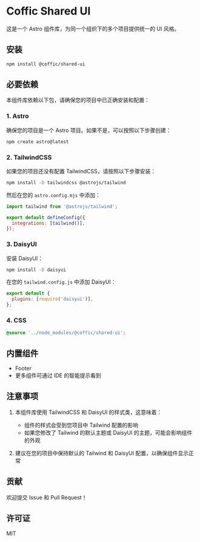 # Coffic Shared UI

这是一个 Astro 组件库，为同一个组织下的多个项目提供统一的 UI 风格。

## 安装

```bash
npm install @coffic/shared-ui
```

## 必要依赖

本组件库依赖以下包，请确保您的项目中已正确安装和配置：

### 1. Astro

确保您的项目是一个 Astro 项目。如果不是，可以按照以下步骤创建：

```bash
npm create astro@latest
```

### 2. TailwindCSS

如果您的项目还没有配置 TailwindCSS，请按照以下步骤安装：

```bash
npm install -D tailwindcss @astrojs/tailwind
```

然后在您的 `astro.config.mjs` 中添加：

```javascript
import tailwind from '@astrojs/tailwind';

export default defineConfig({
  integrations: [tailwind()],
});
```

### 3. DaisyUI

安装 DaisyUI：

```bash
npm install -D daisyui
```

在您的 `tailwind.config.js` 中添加 DaisyUI：

```javascript
export default {
  plugins: [require('daisyui')],
};
```

### 4. CSS

```css
@source '../node_modules/@coffic/shared-ui';
```

## 内置组件

- Footer
- 更多组件可通过 IDE 的智能提示看到

## 注意事项

1. 本组件库使用 TailwindCSS 和 DaisyUI 的样式类，这意味着：

   - 组件的样式会受到您项目中 Tailwind 配置的影响
   - 如果您修改了 Tailwind 的默认主题或 DaisyUI 的主题，可能会影响组件的外观

2. 建议在您的项目中保持默认的 Tailwind 和 DaisyUI 配置，以确保组件显示正常

## 贡献

欢迎提交 Issue 和 Pull Request！

## 许可证

MIT
